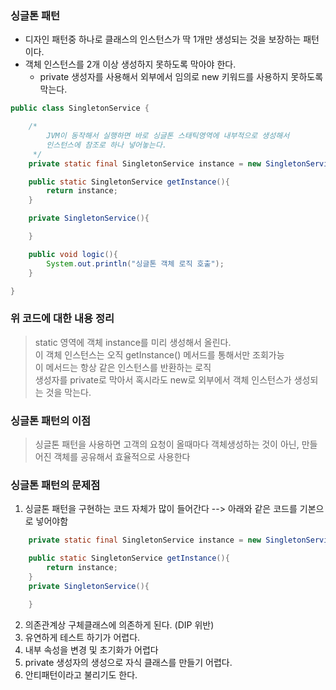 ### 싱글톤 패턴
* 디자인 패턴중 하나로 클래스의 인스턴스가 딱 1개만 생성되는 것을 보장하는 패턴이다.
* 객체 인스턴스를 2개 이상 생성하지 못하도록 막아야 한다.
  * private 생성자를 사용해서 외부에서 임의로 new 키워드를 사용하지 못하도록 막는다.

``` java
public class SingletonService {

    /*
        JVM이 동작해서 실행하면 바로 싱글톤 스태틱영역에 내부적으로 생성해서
        인스턴스에 참조로 하나 넣어놓는다.
     */
    private static final SingletonService instance = new SingletonService();

    public static SingletonService getInstance(){
        return instance;
    }

    private SingletonService(){

    }

    public void logic(){
        System.out.println("싱글톤 객체 로직 호출");
    }

}

```

### 위 코드에 대한 내용 정리
> static 영역에 객체 instance를 미리 생성해서 올린다.<br>
> 이 객체 인스턴스는 오직 getInstance() 메서드를 통해서만 조회가능 <br>
> 이 메서드는 항상 같은 인스턴스를 반환하는 로직 <br>
> 생성자를 private로 막아서 혹시라도 new로 외부에서 객체 인스턴스가 생성되는 것을 막는다.

### 싱글톤 패턴의 이점
> 싱글톤 패턴을 사용하면 고객의 요청이 올때마다 객체생성하는 것이 아닌, 만들어진 객체를 공유해서 효율적으로 사용한다

### 싱글톤 패턴의 문제점
1. 싱글톤 패턴을 구현하는 코드 자체가 많이 들어간다 --> 아래와 같은 코드를 기본으로 넣어야함
``` java
    private static final SingletonService instance = new SingletonService();

    public static SingletonService getInstance(){
        return instance;
    }
    private SingletonService(){

    }
```
2. 의존관계상 구체클래스에 의존하게 된다. (DIP 위반)
3. 유연하게 테스트 하기가 어렵다.
4. 내부 속성을 변경 및 초기화가 어렵다
5. private 생성자의 생성으로 자식 클래스를 만들기 어렵다.
6. 안티패턴이라고 불리기도 한다.

